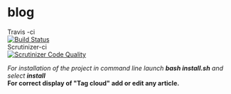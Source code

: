 blog
====

Travis -ci<br/> 
[![Build Status](https://travis-ci.org/alexgoncharcherkassy/blog.svg?branch=base)](https://travis-ci.org/alexgoncharcherkassy/blog)
<br/>
Scrutinizer-ci<br/>
[![Scrutinizer Code Quality](https://scrutinizer-ci.com/g/alexgoncharcherkassy/blog/badges/quality-score.png?b=base)](https://scrutinizer-ci.com/g/alexgoncharcherkassy/blog/?branch=base)
<br/>


<i>For installation of the project in command line launch <strong>bash install.sh</strong> and select <strong>install</strong></i><br/>
<strong>For correct display of "Tag cloud" add or edit any article.</strong>